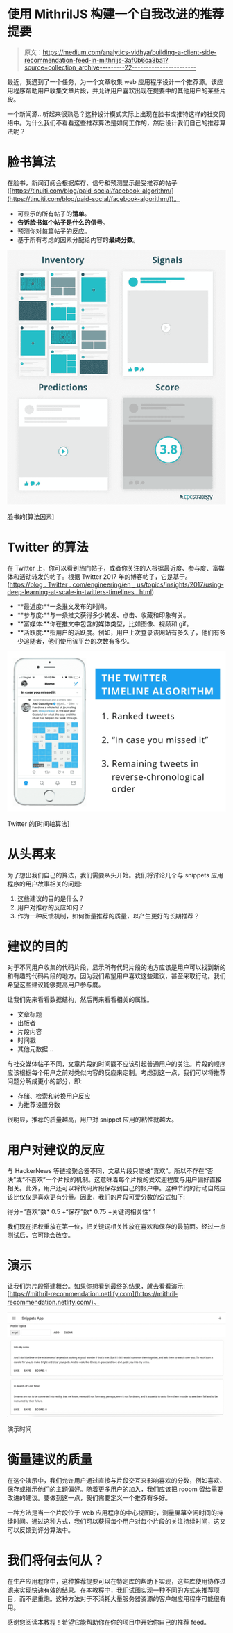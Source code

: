 # 使用 MithrilJS 构建一个自我改进的推荐提要

> 原文：<https://medium.com/analytics-vidhya/building-a-client-side-recommendation-feed-in-mithriljs-3af0b6ca3ba1?source=collection_archive---------22----------------------->

最近，我遇到了一个任务，为一个文章收集 web 应用程序设计一个推荐源。该应用程序帮助用户收集文章片段，并允许用户喜欢出现在提要中的其他用户的某些片段。

一个新闻源…听起来很熟悉？这种设计模式实际上出现在脸书或推特这样的社交网络中。为什么我们不看看这些推荐算法是如何工作的，然后设计我们自己的推荐算法呢？

# 脸书算法

在脸书，新闻订阅会根据库存、信号和预测显示最受推荐的帖子([https://tinuiti.com/blog/paid-social/facebook-algorithm/](https://tinuiti.com/blog/paid-social/facebook-algorithm/))。

*   可显示的所有帖子的**清单**。
*   **告诉脸书每个帖子是什么的信号**。
*   预测你对每篇帖子的反应。
*   基于所有考虑的因素分配给内容的**最终分数**。

![](img/4801150912ce5923ed12c562167666ee.png)

脸书的[算法因素]

# Twitter 的算法

在 Twitter 上，你可以看到热门帖子，或者你关注的人根据最近度、参与度、富媒体和活动转发的帖子。根据 Twitter 2017 年的博客帖子，它是基于。([https://blog . Twitter . com/engineering/en _ us/topics/insights/2017/using-deep-learning-at-scale-in-twitters-timelines . html](https://blog.twitter.com/engineering/en_us/topics/insights/2017/using-deep-learning-at-scale-in-twitters-timelines.html))

*   **最近度:**一条推文发布的时间。
*   **参与度:**与一条推文获得多少转发、点击、收藏和印象有关。
*   **富媒体:**你在推文中包含的媒体类型，比如图像、视频和 gif。
*   **活跃度:**指用户的活跃度。例如，用户上次登录该网站有多久了，他们有多少追随者，他们使用该平台的次数有多少。

![](img/fe598801750723c64ee3bf4e3884c174.png)

Twitter 的[时间轴算法]

# 从头再来

为了想出我们自己的算法，我们需要从头开始。我们将讨论几个与 snippets 应用程序的用户故事相关的问题:

1.  这些建议的目的是什么？
2.  用户对推荐的反应如何？
3.  作为一种反馈机制，如何衡量推荐的质量，以产生更好的长期推荐？

# 建议的目的

对于不同用户收集的代码片段，显示所有代码片段的地方应该是用户可以找到新的和有趣的代码片段的地方。因为我们希望用户喜欢这些建议，甚至采取行动。我们希望这些建议能够提高用户参与度。

让我们先来看看数据结构，然后再来看看相关的属性。

*   文章标题
*   出版者
*   片段内容
*   时间戳
*   其他元数据…

与社交媒体帖子不同，文章片段的时间戳不应该引起普通用户的关注。片段的顺序应该根据每个用户之前对类似内容的反应来定制。考虑到这一点，我们可以将推荐问题分解成更小的部分，即:

*   存储、检索和转换用户反应
*   为推荐设置分数

很明显，推荐的质量越高，用户对 snippet 应用的粘性就越大。

# 用户对建议的反应

与 HackerNews 等链接聚合器不同，文章片段只能被“喜欢”。所以不存在“否决”或“不喜欢”一个片段的机制。这意味着每个片段的受欢迎程度与用户偏好直接相关。此外，用户还可以将代码片段保存到自己的帐户中。这种节约的行动自然应该比仅仅是喜欢更有分量。因此，我们的片段可爱分数的公式如下:

得分=“喜欢”数* 0.5 +“保存”数* 0.75 +关键词相关性* 1

我们现在把权重放在第一位，把关键词相关性放在喜欢和保存的最前面。经过一点测试后，它可能会改变。

# 演示

让我们为片段搭建舞台。如果你想看到最终的结果，就去看看演示:[https://mithril-recommendation.netlify.com](https://mithril-recommendation.netlify.com/)。

![](img/14f987be6f0e5596297f5ff9ebc41343.png)

演示时间

# 衡量建议的质量

在这个演示中，我们允许用户通过直接与片段交互来影响喜欢的分数，例如喜欢、保存或指示他们的主题偏好。随着更多用户的加入，我们应该把 rooom 留给需要改进的建议。要做到这一点，我们需要定义一个推荐有多好。

一种方法是当一个片段位于 web 应用程序的中心视图时，测量屏幕空闲时间的持续时间。通过这种方式，我们可以获得每个用户对每个片段的关注持续时间，这又可以反馈到评分算法中。

# 我们将何去何从？

在生产应用程序中，这种推荐提要可以在特定库的帮助下实现，这些库使用协作过滤来实现快速有效的结果。在本教程中，我们试图实现一种不同的方式来推荐项目，而不是重炮。这种方法对于不消耗大量服务器资源的客户端应用程序可能很有用。

感谢您阅读本教程！希望它能帮助你在你的项目中开始你自己的推荐 feed。